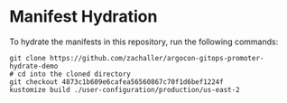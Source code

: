 # Manifest Hydration

To hydrate the manifests in this repository, run the following commands:

```shell
git clone https://github.com/zachaller/argocon-gitops-promoter-hydrate-demo
# cd into the cloned directory
git checkout 4873c1b609e6cafea56560867c70f1d6bef1224f
kustomize build ./user-configuration/production/us-east-2
```
